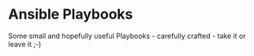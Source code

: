 # Ansible Playbooks

Some small and hopefully useful Playbooks - carefully crafted - take it or leave it ;-)
